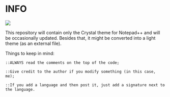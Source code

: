 # INFO

![](https://github.com/wiktornowicki/crystal_npp/blob/master/crystal_bg.png)

This repository will contain only the Crystal theme for Notepad++ and will be occasionally updated. Besides that, it might be converted into a light theme (as an external file).

Things to keep in mind:

	::ALWAYS read the comments on the top of the code;
	
	::Give credit to the author if you modify something (in this case, me);
	
	::If you add a language and then post it, just add a signature next to the language.
